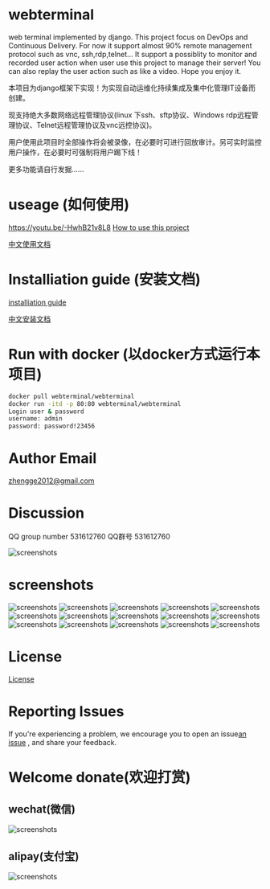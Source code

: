 # webterminal
web terminal implemented by django.
This project focus on DevOps and Continuous Delivery.
For now it support almost 90% remote management protocol such as vnc, ssh,rdp,telnet... It support a possiblity to monitor and recorded user action when user use this project to manage their server!
You can also replay the user action such as like a video.
Hope you enjoy it.

本项目为django框架下实现！为实现自动运维化持续集成及集中化管理IT设备而创建。

现支持绝大多数网络远程管理协议(linux 下ssh、sftp协议、Windows rdp远程管理协议、Telnet远程管理协议及vnc远控协议)。

用户使用此项目时全部操作将会被录像，在必要时可进行回放审计。另可实时监控用户操作，在必要时可强制将用户踢下线！

更多功能请自行发掘......
# useage (如何使用)
https://youtu.be/-HwhB21v8L8
[How to use this project](./doc/usage_en.md)

[中文使用文档](./doc/usage_zh.md)
# Installiation guide (安装文档)
[installiation guide](./doc/install_en.md)

[中文安装文档](./doc/install_zh.md)
# Run with docker (以docker方式运行本项目)
```sh
docker pull webterminal/webterminal
docker run -itd -p 80:80 webterminal/webterminal
Login user & password
username: admin
password: password!23456
```
# Author Email
zhengge2012@gmail.com
# Discussion
QQ group number 531612760
QQ群号 531612760

![screenshots](./screenshots/qqgroupqr.png  "screenshots")

# screenshots
![screenshots](./screenshots/screenshots1.png  "screenshots")
![screenshots](./screenshots/screenshots2.gif  "screenshots")
![screenshots](./screenshots/screenshots3.gif  "screenshots")
![screenshots](./screenshots/screenshots4.gif  "screenshots")
![screenshots](./screenshots/screenshots2.png  "screenshots")
![screenshots](./screenshots/screenshots5.gif  "screenshots")
![screenshots](./screenshots/screenshots3.png  "screenshots")
![screenshots](./screenshots/screenshots4.png  "screenshots")
![screenshots](./screenshots/screenshots5.png  "screenshots")
![screenshots](./screenshots/screenshots6.png  "screenshots")
![screenshots](./screenshots/screenshots7.png  "screenshots")
![screenshots](./screenshots/screenshots8.png  "screenshots")
![screenshots](./screenshots/screenshots6.gif  "screenshots")
![screenshots](./screenshots/screenshots7.gif  "screenshots")
![screenshots](./screenshots/screenshots8.gif  "screenshots")

# License

[License](LICENSE) 

# Reporting Issues
If you're experiencing a problem, we encourage you to open an issue[an issue](https://github.com/jimmy201602/webterminal/issues/new) , and share your feedback.
# Welcome donate(欢迎打赏)

## wechat(微信)
![screenshots](./screenshots/wechatpay.png  "wechat")

## alipay(支付宝)
![screenshots](./screenshots/alipay.png  "alipay")
